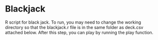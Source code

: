 # Blackjack
R script for black jack. To run, you may need to change the working directory so that the blackjack.r file is in the same folder as deck.csv attached below. After this step, you can play by running the play function.
